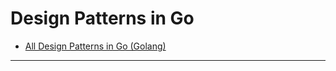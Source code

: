 
# Design Patterns in Go

* [All Design Patterns in Go (Golang)](https://golangbyexample.com/all-design-patterns-golang/)

***

